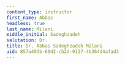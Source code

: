 ```yaml
---
content_type: instructor
first_name: Abbas
headless: true
last_name: Milani
middle_initial: Sadeghzadeh
salutation: Dr.
title: Dr. Abbas Sadeghzadeh Milani
uid: 857a493b-69d2-cb2d-9127-4b364d4afad3
---
```

